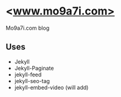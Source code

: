 # <www.mo9a7i.com>

Mo9a7i.com blog

## Uses

* Jekyll
* Jekyll-Paginate
* jekyll-feed
* jekyll-seo-tag
* jekyll-embed-video (will add)
